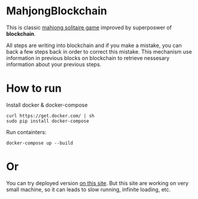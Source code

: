 # MahjongBlockchain

This is classic [mahjong solitaire game](https://en.wikipedia.org/wiki/Mahjong_solitaire) improved by superposwer of **blockchain**.

All steps are writing into blockchain and if you make a mistake, you can back a few steps back in order to correct this mistake. This mechanism use information in previous blocks on blockchain to retrieve nessesary information about your previous steps.

# How to run

Install docker & docker-compose

```
curl https://get.docker.com/ | sh
sudo pip install docker-compose
```

Run containters:

```
docker-compose up --build
```

# Or

You can try deployed version [on this site](http://kosmose.me:8585). But this site are working on very small machine, so it can leads to slow running, infinite loading, etc.
